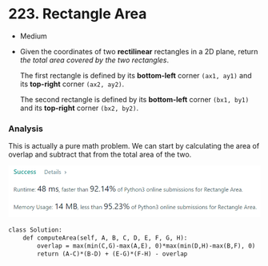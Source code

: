 # 223. Rectangle Area

* Medium
*   Given the coordinates of two **rectilinear** rectangles in a 2D plane, return _the total area covered by the two rectangles_.

    The first rectangle is defined by its **bottom-left** corner `(ax1, ay1)` and its **top-right** corner `(ax2, ay2)`.

    The second rectangle is defined by its **bottom-left** corner `(bx1, by1)` and its **top-right** corner `(bx2, by2)`.

### Analysis&#x20;

This is actually a pure math problem. We can start by calculating the area of overlap and subtract that from the total area of the two.&#x20;

![](<../../../../.gitbook/assets/image (41).png>)

```
class Solution:
    def computeArea(self, A, B, C, D, E, F, G, H):
        overlap = max(min(C,G)-max(A,E), 0)*max(min(D,H)-max(B,F), 0)
        return (A-C)*(B-D) + (E-G)*(F-H) - overlap
```
